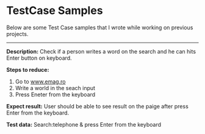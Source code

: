# TestCase Samples

Below are some Test Case samples that I wrote while working on previous projects.

-----------

**Description:** Check if  a person writes a word on the search and he can hits Enter button on keyboard.

**Steps to reduce:** 
1. Go to www.emag.ro
2. Write a world in the seach input
3. Press Eneter from the keyboard

**Expect result:** User should be able to see result on the paige after press Enter from the keyboard.

**Test data:** Search:telephone & press Enter from the keyboard
